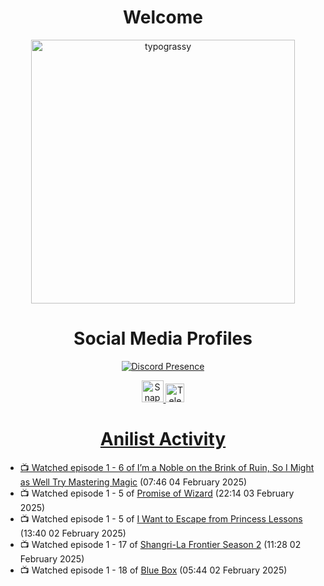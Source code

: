 <div align="center">

# Welcome
<a href="https://github.com/kawarimidoll/typograssy">
    <img alt="typograssy" src="https://typograssy.deno.dev/api?text=%E3%82%88%E3%81%86%E3%81%93%E3%81%9D%E3%81%BF%E3%81%AA%E3%81%95%E3%82%93%20-%20Sheby--&&l0=none&l1=82d9d0&l2=027353&l3=038c4c&l4=01402e&bg=none&frame=none&speed=100&comment=" width="421.99">
</a>

</div>

<div align="center">

# Social Media Profiles

[![Discord Presence](https://lanyard.cnrad.dev/api/612532963938271232)](https://discord.com/users/612532963938271232)


<a href="https://www.snapchat.com/add/a.sheby" title="Snapchat Profile">
    <img src="https://www.freepnglogos.com/uploads/snapchat-logo-png-0.png" width="35" alt="Snapchat Logo" />


<a href="https://t.me/ASheby" title="Telegram Profile">
    <img src="https://www.freepnglogos.com/uploads/telegram-logo-png-0.png" width="30" alt="Telegram Logo" />


</div>

<div align="center">

# Anilist Activity

</div>

<!-- ANILIST_ACTIVITY:start -->

-   📺 Watched episode 1 - 6 of [I’m a Noble on the Brink of Ruin, So I Might as Well Try Mastering Magic](https://anilist.co/anime/176063) (07:46 04 February 2025)
-   📺 Watched episode 1 - 5 of [Promise of Wizard](https://anilist.co/anime/170916) (22:14 03 February 2025)
-   📺 Watched episode 1 - 5 of [I Want to Escape from Princess Lessons](https://anilist.co/anime/170650) (13:40 02 February 2025)
-   📺 Watched episode 1 - 17 of [Shangri-La Frontier Season 2](https://anilist.co/anime/176508) (11:28 02 February 2025)
-   📺 Watched episode 1 - 18 of [Blue Box](https://anilist.co/anime/170942) (05:44 02 February 2025)

<!-- ANILIST_ACTIVITY:end -->
